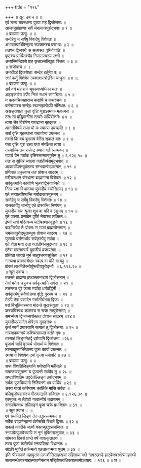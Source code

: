 +++
title = "१२६"

+++
॥ सूत उवाच ॥ ॥  
एवं तस्य तपस्थस्य पुत्र्या सह द्विजोत्तमाः ॥  
आजग्मुर्ब्राह्मणाः सर्वे चमत्कारपुरोद्भवाः ॥ १ ॥  
॥ ब्राह्मणा ऊचुः ॥ ॥  
सन्देहेषु च सर्वेषु विवादेषु विशेषतः ॥  
अभावात्पार्थिवेन्द्रस्य सञ्जातश्च पराभवः ॥ २ ॥  
ततश्च द्विजवर्यैः स सन्न्यस्तः पृथिवीपतिः ॥  
पृष्टश्च प्रार्थितश्चैव निजराज्यस्य रक्षणे ॥  
अन्यस्मिन्दिवसे प्राह कृताञ्जलिपुटः स्थितः ॥ ३ ॥  
॥ राजोवाच ॥ ।  
अनर्होऽहं द्विजश्रेष्ठाः सन्देहं हर्तुमेव वः ॥  
रक्षां कर्तुं विशेषेण त्यक्तशस्त्रोऽस्मि चाधुना ॥ ४ ॥.  
॥ ब्राह्मणा ऊचुः ॥ ॥  
सर्वे वयं महाराज भूपस्याप्यधिका यतः ॥  
अहङ्कारेण दर्पेण निजं स्थानं समाश्रिताः ॥ ५ ॥  
न कस्यचिन्महाराज कदापि च कथञ्चन ॥  
वर्तनायाश्च सन्देहः स्थानकृत्येऽपि संस्थितः ॥ ६ ॥  
असङ्ख्याता कृता वृत्तिः पुराऽस्माकं महात्मना ॥  
ततः सा वृद्धिमानीता तत्परैः पार्थिवोत्तमैः ॥ ७ ॥  
त्वया चैव विशेषेण यावद्राजा बृहद्बलः ॥  
आनर्तविषये राजा यो यः स्यात्स प्रयच्छति ॥ ८ ॥  
सर्वां वृत्तिं गृहस्थानां यथायोग्यं प्रयत्नतः ॥  
तवाग्रे किं वयं ब्रूमस्त्वं वेत्सि सकलं यतः ॥ ९ ॥  
यथा वृत्तिः पुरा दत्ता यथा संरक्षिता त्वया ॥  
तस्माच्चिन्तय राजेन्द्र स्थानं वर्तनसम्भवम् ॥  
उपायं येन मर्यादा वृत्तिस्तस्मात्सुखेन तु ॥ ६.१२६.१० ॥  
ततः स सुचिरं ध्यात्वा गर्तातीर्थसमुद्भवान् ॥  
आकार्योपमन्युवंशस्य सम्भवान्वेदपारगान् ॥ ११ ॥  
प्रणिपातं प्रकृत्वाथ ततः प्रोवाच सादरम् ॥  
मदीयस्थान संस्थानां ब्राह्मणानां विशेषतः ॥ १२ ॥  
सर्वकृत्यानि कार्याणि भृत्यवद्विनयान्वितैः ॥  
नित्यं रक्षा विधातव्या युष्मदीयं वचोखिलम् ॥ १३ ॥  
एते सम्पालयिष्यन्ति मर्यादाकारमुत्तमम् ॥  
सन्देहेषु च सर्वेषु विवादेषु विशेषतः ॥ १४ ॥  
राजकार्येषु चान्येषु एते दास्यन्ति निर्णयम् ॥  
युष्मदीयं वचः श्रुत्वा शुभं वा यदि वाऽशुभम् ॥ १५ ॥  
एते पाल्याः प्रसादेन पुष्टिं नेयाश्च शक्तितः॥  
ईर्ष्यां सर्वां परित्यज्य मदीयस्थानवृद्धये ॥ १६ ॥  
बाढमित्येव तैः प्रोक्तः स राजा ब्राह्मणोत्तमान् ॥  
चमत्कापुरोद्भूतान्भूयः प्रोवाच सादरम् ॥ १७ ॥  
युष्माकं वर्तनार्थाय सर्वकृत्येषु सर्वदा ॥  
एते विप्रा मया दत्ता गर्तातीर्थसमुद्भवाः ॥ १८ ॥  
एतेषां वचनात्सर्वं युष्मदीयं प्रजायताम् ॥  
प्रतिष्ठा जायते नूनं चातुश्चरणसूचिता ॥ १९ ॥  
नान्यथा ब्राह्मणश्रेष्ठाः स्वल्पं वा यदि वा बहु ॥  
प्रोक्तं लक्षमितैरन्यैर्युष्मदीयपुरोद्भवैः ॥ ६.१२६.२० ॥  
॥ सूत उवाच ॥  
ततस्ते ब्राह्मणा हृष्टास्तानादाय द्विजोत्तमान् ॥  
तेषां मतेन चक्रुश्च सर्वकृत्यानि सर्वदा ॥ २१ ॥  
ततस्तत्र पुरे जाता मर्यादा धर्मवर्द्धिनी ॥  
सर्वकृत्येषु सर्वेषां तथा वृद्धिः पुरस्य च ॥ २२ ॥  
तेऽपि तेषां प्रसादेन गर्त्तातीर्थभवा द्विजाः ॥  
परां विभूतिमास्थाय मोदन्ते सुखसंयुताः ॥ २३ ॥  
कस्यचित्त्वथ कालस्य स राजा तत्पुरोत्तमम् ॥  
समभ्येत्य द्विजान्सर्वांस्ततः प्रोवाच सादरम् ॥२४॥  
युष्मदीयप्रसादेन क्षेत्रेऽत्र सुमहत्तपः ॥  
कृतं स्वर्गं प्रयास्यामि साम्प्रतं तु द्विजोत्तमाः ॥ २५ ॥  
नास्माकमन्वये कश्चित्साम्प्रतं वर्तते नृपः ॥  
तस्याहं लिङ्गमेतद्वै दर्शयामि द्विजोत्तमाः ॥२६॥  
पूजार्थं चापि वृत्त्यर्थं भोगार्थं च विशेषतः ॥  
तस्माद्युष्माभिरेवास्य पूजा कार्या प्रयत्नतः ॥  
रथयात्रा विशेषेण दयां कृत्वा ममोपरि ॥ २७ ॥  
॥ ब्राह्मणा ऊचुः ॥ ॥  
सप्त विंशतिलिङ्गानि यथेष्टानि महीतले ॥  
चमत्कारसुतानां च पूज्यन्ते सर्वदैव तु ॥ २८ ॥  
अष्टाविंशतिमं तद्वदेतल्लिङ्गं तवोद्भवम् ॥  
सर्वदा पूजयिष्यामो निश्चिन्तो भव पार्थिव ॥ २९ ॥  
अस्य यात्रां करिष्यामः कार्तिके मासि सर्वदा ॥  
बलिपूजोपहारांश्च गीतवाद्यानि शक्तितः ॥ ६.१२६.३० ॥  
एवमुक्तः स तैर्हृष्टो गत्वात्मीयं तदाश्रमम् ॥  
स्नापयित्वाथ तल्लिङ्गं पूजां चक्रे प्रभक्तितः ॥ ३१ ॥  
॥ सूत उवाच ॥ ॥  
एवं समर्पितं लिङ्गं तेन तद्धरसम्भवम् ॥  
सर्वेषां ब्राह्मणेन्द्राणां वंशोच्छेदे स्थिते द्विजाः ॥ ३२ ॥  
सकलं कार्तिकं मर्त्यो यस्तच्छ्रद्धासमन्वितः ॥  
स्नापयेत्पूजयेच्चापि स नूनं मुक्तिमाप्नुयात् ॥ ३३ ॥  
सोमस्य दिवसे प्राप्ते वर्षं यावत्कृतक्षणः ॥  
तस्य पूजां करोत्येवं स्नापयित्वा विधानतः ॥  
सोऽपि मुक्तिं व्रजेन्मर्त्य एतत्तातान्मया श्रुतम् ॥ ३४ ॥  
इति श्रीस्कान्दे महापुराण एकाशीतिसाहस्र्यां संहितायां षष्ठे नागरखण्डे हाटकेश्वरक्षेत्रमाहात्म्ये सत्यसन्धेश्वरमाहात्म्यवर्णनन्नाम षड्विंशत्यधिकशततमोऽध्यायः ॥ १२६ ॥ ॥ छ ॥
